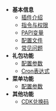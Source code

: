 <!-- docs/zh_CN/_sidebar.md -->

- **基本信息**
  - [插件介绍](zh_CN/README.md)
  - [指令与权限](zh_CN/General/Commands.md)
  - [PAPI变量](zh_CN/General/PlaceholderAPI.md)
  - [配置文件](zh_CN/General/ConfigFiles.md)
  - [常见问题](zh_CN/General/Questions.md)
- **礼包功能**
  - [配置参数](zh_CN/KitCreation/KitConfiguration.md)
  - [Cron表达式](zh_CN/KitCreation/CronExpression.md)
- **菜单功能**
  - [配置参数](zh_CN/MenuCreation/MenuConfiguration.md)
- **其他功能**
  - [CDK兑换码](zh_CN/OtherFunction/CDK.md)
